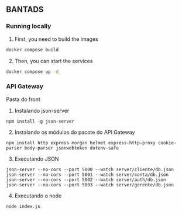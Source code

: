 ## BANTADS

### Running locally

1. First, you need to build the images
```bash
docker compose build
```
2. Then, you can start the services
```bash
docker compose up -d
```


### API Gateway
Pasta do front
1. Instalando json-server
```
npm install -g json-server
```

2. Instalando os módulos do pacote do API Gateway
```
npm install http express morgan helmet express-http-proxy cookie-parser body-parser jsonwebtoken dotenv-safe
```

3. Executando JSON
```
json-server --no-cors --port 5000 --watch server/cliente/db.json
json-server --no-cors --port 5001 --watch server/conta/db.json
json-server --no-cors --port 5002 --watch server/auth/db.json
json-server --no-cors --port 5003 --watch server/gerente/db.json
```

4. Executando o node
```
node index.js
```